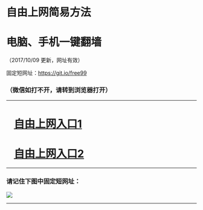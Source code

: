 ﻿# 自由上网简易方法

# 电脑、手机一键翻墙

（2017/10/09 更新，网址有效）

固定短网址：https://git.io/free99

### （微信如打不开，请转到浏览器打开）


***





# &nbsp;&nbsp; <a href="http://ft2363816466.fwq-tz-1001.info/fwqtz01.html?t=100900126390 " target="_blank">自由上网入口1</a>
# &nbsp;&nbsp; <a href="http://ft2504129192.fwq-tz-1002.info/fwqtz02.html?t=100900130504 " target="_blank">自由上网入口2</a>
***

### 请记住下图中固定短网址：

<img src="https://s3-us-west-2.amazonaws.com/fwq-1001/yjfq-20170905okok.png" /> 


***


